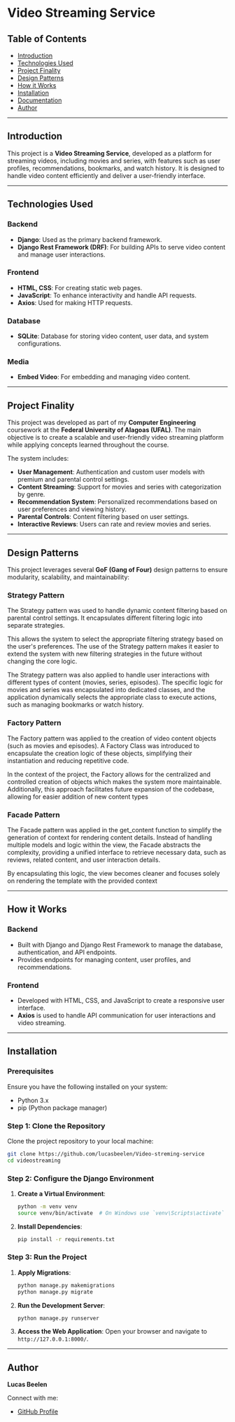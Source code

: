 
# Video Streaming Service

## Table of Contents
- [Introduction](#introduction)
- [Technologies Used](#technologies-used)
- [Project Finality](#project-finality)
- [Design Patterns](#design-patterns)
- [How it Works](#how-it-works)
- [Installation](#installation)
- [Documentation](#documentation)
- [Author](#author)

---

## Introduction

This project is a **Video Streaming Service**, developed as a platform for streaming videos, including movies and series, with features such as user profiles, recommendations, bookmarks, and watch history. It is designed to handle video content efficiently and deliver a user-friendly interface.

---

## Technologies Used

### Backend
- **Django**: Used as the primary backend framework.
- **Django Rest Framework (DRF)**: For building APIs to serve video content and manage user interactions.

### Frontend
- **HTML, CSS**: For creating static web pages.
- **JavaScript**: To enhance interactivity and handle API requests.
- **Axios**: Used for making HTTP requests.

### Database
- **SQLite**: Database for storing video content, user data, and system configurations.

### Media
- **Embed Video**: For embedding and managing video content.

---

## Project Finality

This project was developed as part of my **Computer Engineering** coursework at the **Federal University of Alagoas (UFAL)**. The main objective is to create a scalable and user-friendly video streaming platform while applying concepts learned throughout the course.

The system includes:
- **User Management**: Authentication and custom user models with premium and parental control settings.
- **Content Streaming**: Support for movies and series with categorization by genre.
- **Recommendation System**: Personalized recommendations based on user preferences and viewing history.
- **Parental Controls**: Content filtering based on user settings.
- **Interactive Reviews**: Users can rate and review movies and series.

---

## Design Patterns

This project leverages several **GoF (Gang of Four)** design patterns to ensure modularity, scalability, and maintainability:

### Strategy Pattern
The Strategy pattern was used to handle dynamic content filtering based on parental control settings. It encapsulates different filtering logic into separate strategies.

This allows the system to select the appropriate filtering strategy based on the user's preferences. The use of the Strategy pattern makes it easier to extend the system with new filtering strategies in the future without changing the core logic.

The Strategy pattern was also applied to handle user interactions with different types of content (movies, series, episodes). The specific logic for movies and series was encapsulated into dedicated classes, and the application dynamically selects the appropriate class to execute actions, such as managing bookmarks or watch history.

### Factory Pattern
The Factory pattern was applied to the creation of video content objects (such as movies and episodes). A Factory Class was introduced to encapsulate the creation logic of these objects, simplifying their instantiation and reducing repetitive code.

In the context of the project, the Factory allows for the centralized and controlled creation of objects which makes the system more maintainable. Additionally, this approach facilitates future expansion of the codebase, allowing for easier addition of new content types

### Facade Pattern
The Facade pattern was applied in the get_content function to simplify the generation of context for rendering content details. Instead of handling multiple models and logic within the view, the Facade abstracts the complexity, providing a unified interface to retrieve necessary data, such as reviews, related content, and user interaction details.

By encapsulating this logic, the view becomes cleaner and focuses solely on rendering the template with the provided context

---

## How it Works

### Backend
- Built with Django and Django Rest Framework to manage the database, authentication, and API endpoints.
- Provides endpoints for managing content, user profiles, and recommendations.

### Frontend
- Developed with HTML, CSS, and JavaScript to create a responsive user interface.
- **Axios** is used to handle API communication for user interactions and video streaming.

---

## Installation

### Prerequisites
Ensure you have the following installed on your system:
- Python 3.x
- pip (Python package manager)

### Step 1: Clone the Repository
Clone the project repository to your local machine:
```bash
git clone https://github.com/lucasbeelen/Video-streming-service
cd videostreaming
```

### Step 2: Configure the Django Environment

1. **Create a Virtual Environment**:
   ```bash
   python -m venv venv
   source venv/bin/activate  # On Windows use `venv\Scripts\activate`
   ```

2. **Install Dependencies**:
   ```bash
   pip install -r requirements.txt
   ```

### Step 3: Run the Project

1. **Apply Migrations**:
   ```bash
   python manage.py makemigrations
   python manage.py migrate
   ```

2. **Run the Development Server**:
   ```bash
   python manage.py runserver
   ```

3. **Access the Web Application**:
   Open your browser and navigate to `http://127.0.0.1:8000/`.

---

## Author

**Lucas Beelen**

Connect with me:
- [GitHub Profile](https://github.com/lucasbeelen)
